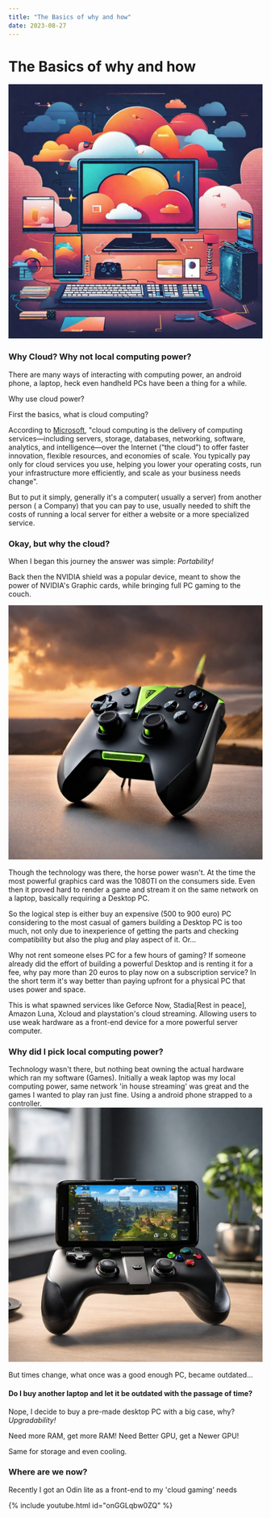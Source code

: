 ```yaml
---
title: "The Basics of why and how"
date: 2023-08-27
---
```

# The Basics of why and how
![1](./images/TheBasicsImage1.jpg)
### Why Cloud? Why not local computing power?
There are many ways of interacting with computing power, an android phone, a laptop, heck even handheld PCs have been a thing for a while. 

Why use cloud power? 

First the basics, what is cloud computing?

According to [Microsoft](https://azure.microsoft.com/en-in/resources/cloud-computing-dictionary/what-is-cloud-computing), "cloud computing is the delivery of computing services—including servers, storage, databases, networking, software, analytics, and intelligence—over the Internet (“the cloud”) to offer faster innovation, flexible resources, and economies of scale. You typically pay only for cloud services you use, helping you lower your operating costs, run your infrastructure more efficiently, and scale as your business needs change".

But to put it simply, generally it's a computer( usually a server) from another person ( a Company) that you can pay to use, usually needed to shift the costs of running a local server for either a website or a more specialized service.

### Okay, but why the cloud?
When I began this journey the answer was simple: _Portability!_

Back then the NVIDIA shield was a popular device, meant to show the power of NVIDIA's Graphic cards, while bringing full PC gaming to the couch.

![2](./images/TheBasicsImage2.jpg)

Though the technology was there, the horse power wasn't. At the time the most powerful graphics card was the 1080TI on the consumers side. Even then it proved hard to render a game and stream it on the same network on a laptop, basically requiring a Desktop PC.

So the logical step is either buy an expensive (500 to 900 euro) PC considering to the most casual of gamers building a Desktop PC is too much, not only due to inexperience of getting the parts and checking compatibility but also the plug and play aspect of it. Or...

Why not rent someone elses PC for a few hours of gaming? If someone already did the effort of building a powerful Desktop and is renting it for a fee, why pay more than 20 euros to play now on a subscription service? In the short term it's way better than paying upfront for a physical PC that uses power and space.

This is what spawned services like Geforce Now, Stadia[Rest in peace], Amazon Luna, Xcloud and playstation's cloud streaming. Allowing users to use weak hardware as a front-end device for a more powerful server computer.

### Why did I pick local computing power?   

Technology wasn't there, but nothing beat owning the actual hardware which ran my software (Games). Initially a weak laptop was my local computing power, same network 'in house streaming' was great and the games I wanted to play ran just fine. Using a android phone strapped to a controller.
![3](./images/TheBasicsImage3.jpg)

But times change, what once was a good enough PC, became outdated...

#### Do I buy another laptop and let it be outdated with the passage of time?

Nope, I decide to buy a pre-made desktop PC with a big case, why?   _Upgradability!_

Need more RAM, get more RAM!
Need Better GPU, get a Newer GPU!

Same for storage and even cooling.

### Where are we now?

Recently I got an Odin lite as a front-end to my 'cloud gaming' needs

{% include youtube.html id="onGGLqbw0ZQ" %}  
